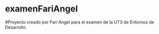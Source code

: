 # examenFariAngel
#Proyecto creado por Fari Angel para el examen de la UT3 de Entornos de Desarrollo.
